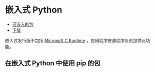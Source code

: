 # 嵌入式 Python

- [可嵌入的包](https://docs.python.org/zh-cn/3/using/windows.html#the-embeddable-package)
- [下载](https://www.python.org/downloads/)

嵌入式发行版不包括 [Microsoft C Runtime](https://learn.microsoft.com/en-US/cpp/windows/latest-supported-vc-redist?view=msvc-170#visual-studio-2015-2017-2019-and-2022) ，应用程序安装程序负责提供此功能。

## 在嵌入式 Python 中使用 pip 的包

